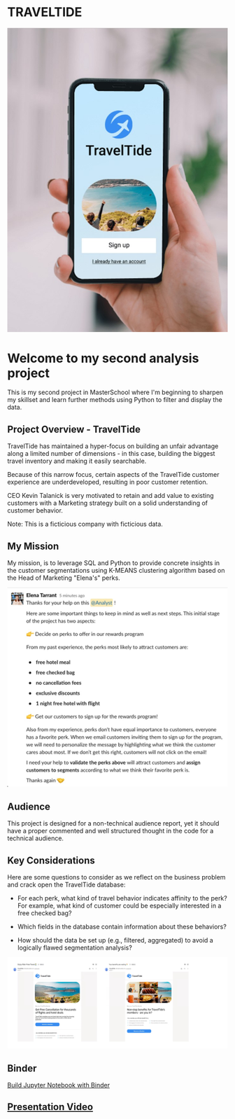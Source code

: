 # TRAVELTIDE
![TRAVELTIDE](https://github.com/HugoDataAnalyst/TravelTide/blob/main/traveltide.jpg)

# Welcome to my second analysis project

This is my second project in MasterSchool where I'm beginning to sharpen my skillset and learn further methods using Python to filter and display the data.

## Project Overview - TravelTide
TravelTide has maintained a hyper-focus on building an unfair advantage along a limited number of dimensions - in this case, building the biggest travel inventory and making it easily searchable.

Because of this narrow focus, certain aspects of the TravelTide customer experience are underdeveloped, resulting in poor customer retention.

CEO Kevin Talanick is very motivated to retain and add value to existing customers with a Marketing strategy built on a solid understanding of customer behavior.

Note: This is a ficticious company with ficticious data.
## My Mission

My mission, is to leverage SQL and Python to provide concrete insights in the customer segmentations using K-MEANS clustering algorithm based on the Head of Marketing "Elena's" perks.

![REQUIREMENTS](https://github.com/HugoDataAnalyst/TravelTide/blob/main/Images/requirements.jpg)

## Audience

This project is designed for a non-technical audience report, yet it should have a proper commented and well structured thought in the code for a technical audience.

## Key Considerations

Here are some questions to consider as we reflect on the business problem and crack open the TravelTide database:


- For each perk, what kind of travel behavior indicates affinity to the perk? For example, what kind of customer could be especially interested in a free checked bag?

- Which fields in the database contain information about these behaviors? 

- How should the data be set up (e.g., filtered, aggregated) to avoid a logically flawed segmentation analysis?

![TRAVELTIDE](https://github.com/HugoDataAnalyst/TravelTide/blob/main/Images/traveltide2.jpg)

## Binder

[Build Jupyter Notebook with Binder](https://mybinder.org/v2/gh/HugoDataAnalyst/TravelTide/HEAD)

## [Presentation Video](https://youtu.be/dqecswpZ39M)

